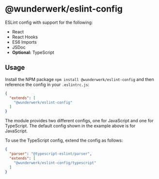 # @wunderwerk/eslint-config

ESLint config with support for the following:

- React
- React Hooks
- ES6 Imports
- JSDoc
- **Optional:** TypeScript

## Usage

Install the NPM package `npm install @wunderwerk/eslint-config` and then
reference the config in your `.eslintrc.js`:

```json
{
  "extends": [
    "@wunderwerk/eslint-config"
  ]
}
```

The module provides two different configs, one for JavaScript and one for TypeScript.
The default config shown in the example above is for JavaScript.

To use the TypeScript config, extend the config as follows:

```json
{
  "parser": "@typescript-eslint/parser",
  "extends": [
    "@wunderwerk/eslint-config/typescript"
  ]
}
```
